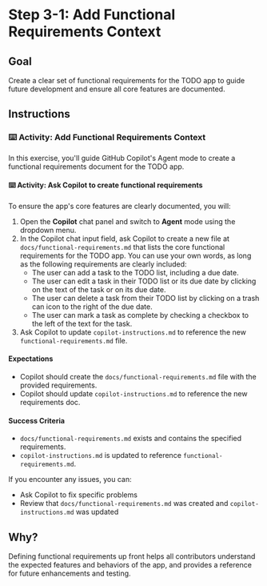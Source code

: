 # Step 3-1: Add Functional Requirements Context

## Goal
Create a clear set of functional requirements for the TODO app to guide future development and ensure all core features are documented.

## Instructions

### :keyboard: Activity: Add Functional Requirements Context

In this exercise, you'll guide GitHub Copilot's Agent mode to create a functional requirements document for the TODO app.

#### :keyboard: Activity: Ask Copilot to create functional requirements

To ensure the app's core features are clearly documented, you will:

1. Open the **Copilot** chat panel and switch to **Agent** mode using the dropdown menu.
2. In the Copilot chat input field, ask Copilot to create a new file at `docs/functional-requirements.md` that lists the core functional requirements for the TODO app. You can use your own words, as long as the following requirements are clearly included:
   - The user can add a task to the TODO list, including a due date.
   - The user can edit a task in their TODO list or its due date by clicking on the text of the task or on its due date.
   - The user can delete a task from their TODO list by clicking on a trash can icon to the right of the due date.
   - The user can mark a task as complete by checking a checkbox to the left of the text for the task.
3. Ask Copilot to update `copilot-instructions.md` to reference the new `functional-requirements.md` file.

#### Expectations
- Copilot should create the `docs/functional-requirements.md` file with the provided requirements.
- Copilot should update `copilot-instructions.md` to reference the new requirements doc.

#### Success Criteria
- `docs/functional-requirements.md` exists and contains the specified requirements.
- `copilot-instructions.md` is updated to reference `functional-requirements.md`.

If you encounter any issues, you can:
- Ask Copilot to fix specific problems
- Review that `docs/functional-requirements.md` was created and `copilot-instructions.md` was updated


## Why?
Defining functional requirements up front helps all contributors understand the expected features and behaviors of the app, and provides a reference for future enhancements and testing.
